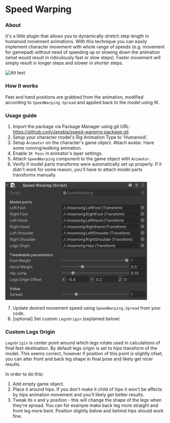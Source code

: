 # Speed Warping #

### About ###

It's a little plugin that allows you to dynamically stretch step length in humanoid movement animations. With this technique you can easily implement character movement with whole range of speeds (e.g. movement for gamepad) without need of speeding up or slowing down the animation (what would result in ridiculously fast or slow steps). Faster movement will simply result in longer steps and slower in shorter steps.

![Alt text](/Documentation~/Preview3.gif?raw=true)

### How it works ###

Feet and hand positions are grabbed from the animation, modified according to `SpeedWarping.Spread` and applied back to the model using IK.

### Usage guide ###

1. Import the package via Package Manager using git URL: https://github.com/Janskia/speed-warping-package.git
2. Setup your character model's Rig Animation Type to 'Humanoid'.
3. Setup `Animator` on the character's game object. Attach avatar. Have some running/walking animation.
4. Enable `IK Pass` in animator's layer settings.
5. Attach `SpeedWarping` component to the game object with `Animator`.
6. Verify if model parts transforms were automatically set up properly. If it didn't work for some reason, you'll have to attach model parts transforms manually.

![Alt text](/Documentation~/SpeedWarpingComponent.png?raw=true)

7. Update desired movement speed using `SpeedWarping.Spread` from your code.
8. [optional] Set custom `LegsOrigin` (explained below)

### Custom Legs Origin ###

`LegsOrigin` is center point around which legs rotate used in calculations of final feet destination. By default legs origin is set to hips transform of the model. This seems correct, however if position of this point is slightly ofset, you can alter front and back leg shape in final pose and likely get nicer results.

In order to do this:
1. Add empty game object.
2. Place it around hips. If you don't make it child of hips it won't be affects by hips animation movement and you'll likely get better results.
3. Tweak its x and y position - this will change the shape of the legs when they're spread. You can for example make back leg more straight and front leg more bent. Position slightly below and behind hips should work fine.
